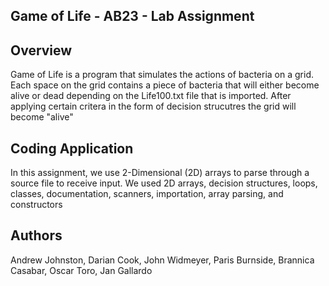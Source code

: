 Game of Life - AB23 - Lab Assignment
------------------------------------

Overview
--------
  Game of Life is a program that simulates the actions of bacteria
  on a grid. Each space on the grid contains a piece of bacteria that
  will either become alive or dead depending on the Life100.txt file
  that is imported. After applying certain critera in the form of 
  decision strucutres the grid will become "alive"

Coding Application
------------------
  In this assignment, we use 2-Dimensional (2D) arrays to parse through
  a source file to receive input. We used 2D arrays, decision structures,
  loops, classes, documentation, scanners, importation, array parsing,
  and constructors
  
Authors
-------
Andrew Johnston, Darian Cook, John Widmeyer, Paris Burnside, Brannica
Casabar, Oscar Toro, Jan Gallardo
    

